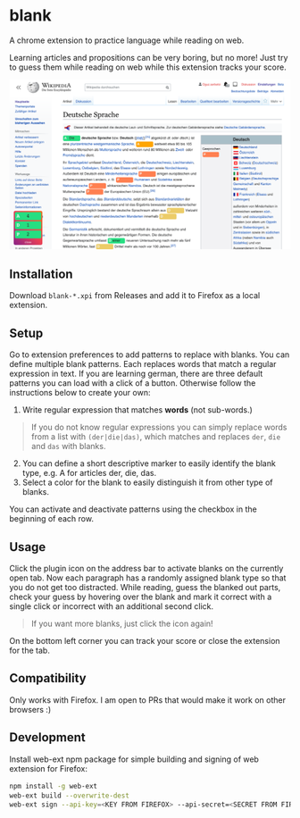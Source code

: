 # blank
A chrome extension to practice language while reading on web.

Learning articles and propositions can be very boring, but no more!
Just try to guess them while reading on web while this extension tracks your score.

![](screenshot.png)

## Installation
Download `blank-*.xpi` from Releases and add it to Firefox as a local extension.

## Setup
Go to extension preferences to add patterns to replace with blanks.
You can define multiple blank patterns. Each replaces words that match a regular expression in text.
If you are learning german, there are three default patterns you can load with a click of a button.
Otherwise follow the instructions below to create your own:

1. Write regular expression that matches **words** (not sub-words.)
> If you do not know regular expressions you can simply replace words from a list with `(der|die|das)`, which matches and replaces `der`, `die` and `das` with blanks.
2. You can define a short descriptive marker to easily identify the blank type, e.g. A for articles der, die, das.
3. Select a color for the blank to easily distinguish it from other type of blanks.

You can activate and deactivate patterns using the checkbox in the beginning of each row.

## Usage
Click the plugin icon on the address bar to activate blanks on the currently open tab.
Now each paragraph has a randomly assigned blank type so that you do not get too distracted.
While reading, guess the blanked out parts, check your guess by hovering over the blank and mark it correct with a single click or incorrect with an additional second click.

> If you want more blanks, just click the icon again!

On the bottom left corner you can track your score or close the extension for the tab.

## Compatibility 
Only works with Firefox. I am open to PRs that would make it work on other browsers :)

## Development
Install web-ext npm package for simple building and signing of web extension for Firefox:

```sh
npm install -g web-ext
web-ext build --overwrite-dest
web-ext sign --api-key=<KEY FROM FIREFOX> --api-secret=<SECRET FROM FIREFOX>
```
